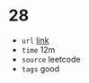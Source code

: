 # 28
- `url` [link](https://leetcode.com/problems/find-the-index-of-the-first-occurrence-in-a-string/description/?envType=study-plan-v2&envId=programming-skills)
- `time` 12m
- `source` leetcode
- `tags` good
